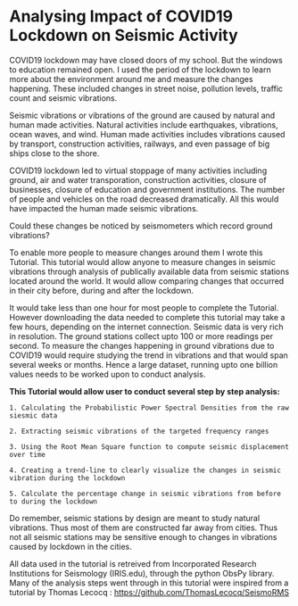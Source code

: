 # Analysing Impact of COVID19 Lockdown on Seismic Activity
COVID19 lockdown may have closed doors of my school. But the windows to education remained open. I used the period of the lockdown to learn more about the environment around me and measure the changes happening. These included changes in street noise, pollution levels, traffic count and seismic vibrations. 

Seismic vibrations or vibrations of the ground are caused by natural and human made activities. Natural activities include earthquakes, vibrations, ocean waves, and wind. Human made activities includes vibrations caused by transport, construction activities, railways, and even passage of big ships close to the shore.

COVID19 lockdown led to virtual stoppage of many activities including ground, air and water transporation, construction activities, closure of businesses, closure of education and government institutions. The number of people and vehicles on the road decreased dramatically. All this would have impacted the human made seismic vibrations. 

Could these changes be noticed by seismometers which record ground vibrations?

To enable more people to measure changes around them I wrote this Tutorial. This tutorial would allow anyone to measure changes in seismic vibrations through analysis of publically available data from seismic stations located around the world. It would allow comparing changes that occurred in their city before, during and after the lockdown.

It would take less than one hour for most people to complete the Tutorial. However downloading the data needed to complete this tutorial may take a few hours, depending on the internet connection. Seismic data is very rich in resolution. The ground stations collect upto 100 or more readings per second. To measure the changes happening in ground vibrations due to COVID19 would require studying the trend in vibrations and that would span several weeks or months. Hence a large dataset, running upto one billion values needs to be worked upon to conduct analysis.

**This Tutorial would allow user to conduct several step by step analysis:**

    1. Calculating the Probabilistic Power Spectral Densities from the raw siesmic data
    
    2. Extracting seismic vibrations of the targeted frequency ranges
    
    3. Using the Root Mean Square function to compute seismic displacement over time
    
    4. Creating a trend-line to clearly visualize the changes in seismic vibration during the lockdown
    
    5. Calculate the percentage change in seismic vibrations from before to during the lockdown
    

Do remember, seismic stations by design are meant to study natural vibrations. Thus most of them are constructed far away from cities. Thus not all seismic stations may be sensitive enough to changes in vibrations caused by lockdown in the cities.


All data used in the tutorial is retreived from Incorporated Research Institutions for Seismology (IRIS.edu), through the python ObsPy library. Many of the analysis steps went through in this tutorial were inspired from a tutorial by Thomas Lecocq : https://github.com/ThomasLecocq/SeismoRMS
